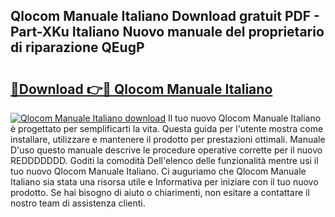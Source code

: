 ## Qlocom Manuale Italiano Download gratuit PDF - Part-XKu Italiano Nuovo manuale del proprietario di riparazione QEugP

# <h2><a href="http://dfftpi.blite.top/?on=Qlocom+Manuale+Italiano">🔗Download 👉🔴 Qlocom Manuale Italiano</a></h2>

[![Qlocom Manuale Italiano download](https://i.imgur.com/lujVjoI.png)](http://dfftpi.blite.top/?on=Qlocom+Manuale+Italiano)
Il tuo nuovo Qlocom Manuale Italiano è progettato per semplificarti la vita. Questa guida per l'utente mostra come installare, utilizzare e mantenere il prodotto per prestazioni ottimali. Manuale D'uso questo manuale descrive le procedure operative corrette per il nuovo REDDDDDDD. Goditi la comodità Dell'elenco delle funzionalità mentre usi il tuo nuovo Qlocom Manuale Italiano. Ci auguriamo che Qlocom Manuale Italiano sia stata una risorsa utile e Informativa per iniziare con il tuo nuovo prodotto. Se hai bisogno di aiuto o chiarimenti, non esitare a contattare il nostro team di assistenza clienti.

